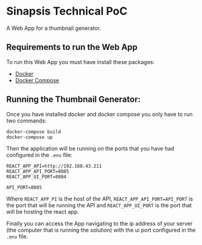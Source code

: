 # Sinapsis Technical PoC
A Web App for a thumbnail generator.

## Requirements to run the Web App

To run this Web App you must have install these packages:
- [Docker](https://www.docker.com/)
- [Docker Compose](https://docs.docker.com/compose/)

## Running the Thumbnail Generator:

Once you have installed docker and docker compose you only have to run two commands:
```
docker-compose build
docker-compose up
```
Then the application will be running on the ports that you have had configured in the `.env` file:
```
REACT_APP_API=http://192.168.43.211
REACT_APP_API_PORT=8085
REACT_APP_UI_PORT=8084

API_PORT=8085
```
Where `REACT_APP_PI` is the host of the API, `REACT_APP_API_PORT=API_PORT` is the port that will be running the API and `REACT_APP_UI_PORT` is the port that will be hosting the react app.

Finally you can access the App navigating to the ip address of your server (the computer that is running the solution) with the ui port configured in the `.env` file.
